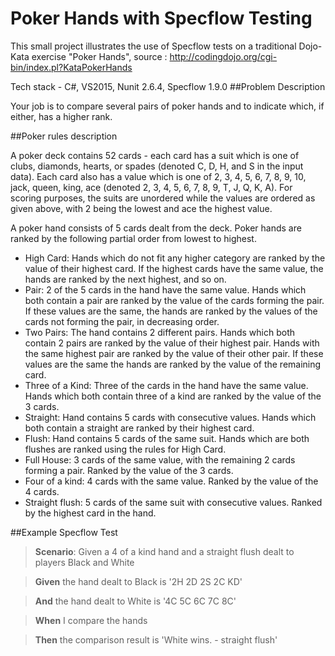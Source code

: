 Poker Hands with Specflow Testing
=================================

This small project illustrates the use of Specflow tests on a traditional Dojo-Kata exercise "Poker Hands",
source : http://codingdojo.org/cgi-bin/index.pl?KataPokerHands

Tech stack - C#, VS2015, Nunit 2.6.4, Specflow 1.9.0
##Problem Description 

Your job is to compare several pairs of poker hands and to indicate which, if either, has a higher rank. 

##Poker rules description 

A poker deck contains 52 cards - each card has a suit which is one of clubs, diamonds, hearts, or spades (denoted C, D, H, and S in the input data). Each card also has a value which is one of 2, 3, 4, 5, 6, 7, 8, 9, 10, jack, queen, king, ace (denoted 2, 3, 4, 5, 6, 7, 8, 9, T, J, Q, K, A). For scoring purposes, the suits are unordered while the values are ordered as given above, with 2 being the lowest and ace the highest value. 

A poker hand consists of 5 cards dealt from the deck. Poker hands are ranked by the following partial order from lowest to highest. 


* High Card: Hands which do not fit any higher category are ranked by the value of their highest card. If the highest cards have the same value, the hands are ranked by the next highest, and so on. 
* Pair: 2 of the 5 cards in the hand have the same value. Hands which both contain a pair are ranked by the value of the cards forming the pair. If these values are the same, the hands are ranked by the values of the cards not forming the pair, in decreasing order. 
* Two Pairs: The hand contains 2 different pairs. Hands which both contain 2 pairs are ranked by the value of their highest pair. Hands with the same highest pair are ranked by the value of their other pair. If these values are the same the hands are ranked by the value of the remaining card. 
* Three of a Kind: Three of the cards in the hand have the same value. Hands which both contain three of a kind are ranked by the value of the 3 cards. 
* Straight: Hand contains 5 cards with consecutive values. Hands which both contain a straight are ranked by their highest card. 
* Flush: Hand contains 5 cards of the same suit. Hands which are both flushes are ranked using the rules for High Card. 
* Full House: 3 cards of the same value, with the remaining 2 cards forming a pair. Ranked by the value of the 3 cards. 
* Four of a kind: 4 cards with the same value. Ranked by the value of the 4 cards. 
* Straight flush: 5 cards of the same suit with consecutive values. Ranked by the highest card in the hand. 

##Example Specflow Test
>**Scenario**: Given a 4 of a kind hand and a straight flush dealt to players Black and White

>**Given** the hand dealt to Black is '2H 2D 2S 2C KD'

>**And** the hand dealt to White is  '4C 5C 6C 7C 8C'

>**When** I compare the hands

>**Then** the comparison result is 'White wins. - straight flush'

